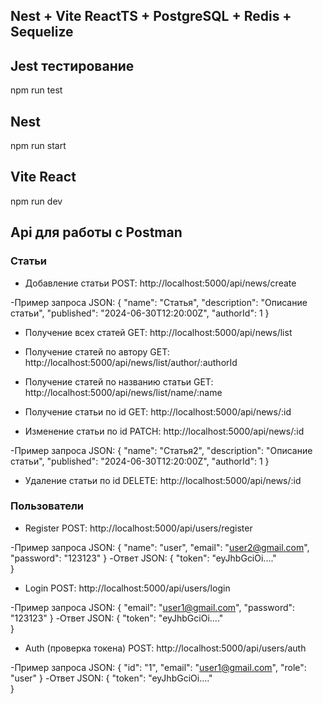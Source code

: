 ## Nest + Vite ReactTS + PostgreSQL + Redis + Sequelize

## Jest тестирование
npm run test

## Nest 
npm run start

## Vite React 
npm run dev

## Api для работы с Postman

### Статьи
- Добавление статьи
POST: http://localhost:5000/api/news/create

 -Пример запроса JSON:
{
    "name": "Статья",
    "description": "Описание статьи",
    "published": "2024-06-30T12:20:00Z",
    "authorId": 1
}

- Получение всех статей
GET: http://localhost:5000/api/news/list

- Получение статей по автору
GET: http://localhost:5000/api/news/list/author/:authorId

- Получение статей по названию статьи
GET: http://localhost:5000/api/news/list/name/:name

- Получение статьи по id
GET: http://localhost:5000/api/news/:id

- Изменение статьи по id
PATCH: http://localhost:5000/api/news/:id
 
 -Пример запроса JSON:
{
    "name": "Статья2",
    "description": "Описание статьи",
    "published": "2024-06-30T12:20:00Z",
    "authorId": 1
}

- Удаление статьи по id
DELETE: http://localhost:5000/api/news/:id

### Пользователи
- Register
POST: http://localhost:5000/api/users/register

 -Пример запроса JSON:
{
    "name": "user",
    "email": "user2@gmail.com",
    "password": "123123"
}
 -Ответ JSON:
{
    "token": "eyJhbGciOi...."   
}

- Login
POST: http://localhost:5000/api/users/login

 -Пример запроса JSON:
{
    "email": "user1@gmail.com",
    "password": "123123"
}
 -Ответ JSON:
{
    "token": "eyJhbGciOi...."   
}

- Auth (проверка токена)
POST: http://localhost:5000/api/users/auth

 -Пример запроса JSON:
{
    "id": "1",
    "email": "user1@gmail.com",
    "role": "user"
}
 -Ответ JSON:
{
    "token": "eyJhbGciOi...."   
}
